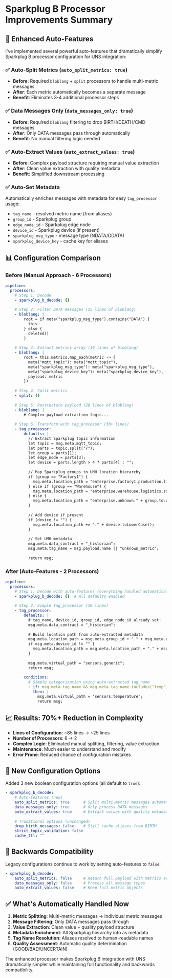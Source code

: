 # Sparkplug B Processor Improvements Summary

## 🚀 Enhanced Auto-Features

I've implemented several powerful auto-features that dramatically simplify Sparkplug B processor configuration for UNS integration:

### ✅ **Auto-Split Metrics** (`auto_split_metrics: true`)
- **Before**: Required `bloblang` + `split` processors to handle multi-metric messages
- **After**: Each metric automatically becomes a separate message
- **Benefit**: Eliminates 3-4 additional processor steps

### ✅ **Data Messages Only** (`data_messages_only: true`)  
- **Before**: Required `bloblang` filtering to drop BIRTH/DEATH/CMD messages
- **After**: Only DATA messages pass through automatically
- **Benefit**: No manual filtering logic needed

### ✅ **Auto-Extract Values** (`auto_extract_values: true`)
- **Before**: Complex payload structure requiring manual value extraction
- **After**: Clean value extraction with quality metadata
- **Benefit**: Simplified downstream processing

### ✅ **Auto-Set Metadata**
Automatically enriches messages with metadata for easy `tag_processor` usage:
- `tag_name` - resolved metric name (from aliases)
- `group_id` - Sparkplug group 
- `edge_node_id` - Sparkplug edge node
- `device_id` - Sparkplug device (if present)
- `sparkplug_msg_type` - message type (NDATA/DDATA)
- `sparkplug_device_key` - cache key for aliases

## 📊 Configuration Comparison

### Before (Manual Approach - 6 Processors)
```yaml
pipeline:
  processors:
    # Step 1: Decode
    - sparkplug_b_decode: {}
    
    # Step 2: Filter DATA messages (15 lines of bloblang)
    - bloblang: |
        root = if meta("sparkplug_msg_type").contains("DATA") {
          this
        } else {
          deleted()
        }
    
    # Step 3: Extract metrics array (10 lines of bloblang)
    - bloblang: |
        root = this.metrics.map_each(metric -> {
          meta("mqtt_topic"): meta("mqtt_topic"),
          meta("sparkplug_msg_type"): meta("sparkplug_msg_type"),
          meta("sparkplug_device_key"): meta("sparkplug_device_key"),
          payload: metric
        })
    
    # Step 4: Split metrics
    - split: {}
    
    # Step 5: Restructure payload (20 lines of bloblang)
    - bloblang: |
        # Complex payload extraction logic...
    
    # Step 6: Transform with tag_processor (30+ lines)
    - tag_processor:
        defaults: |
          // Extract Sparkplug topic information
          let topic = msg.meta.mqtt_topic;
          let parts = topic.split("/");
          let group = parts[1];
          let edge_node = parts[3];
          let device = parts.length > 4 ? parts[4] : "";
          
          // Map Sparkplug groups to UMH location hierarchy
          if (group == "Factory1") {
            msg.meta.location_path = "enterprise.factory1.production.line1." + edge_node.toLowerCase();
          } else if (group == "Warehouse") {
            msg.meta.location_path = "enterprise.warehouse.logistics.zone1." + edge_node.toLowerCase();
          } else {
            msg.meta.location_path = "enterprise.unknown." + group.toLowerCase() + ".area1." + edge_node.toLowerCase();
          }
          
          // Add device if present
          if (device != "") {
            msg.meta.location_path += "." + device.toLowerCase();
          }
          
          // Set UMH metadata
          msg.meta.data_contract = "_historian";
          msg.meta.tag_name = msg.payload.name || "unknown_metric";
          
          return msg;
```

### After (Auto-Features - 2 Processors)
```yaml
pipeline:
  processors:
    # Step 1: Decode with auto-features (everything handled automatically)
    - sparkplug_b_decode: {}  # All defaults enabled
    
    # Step 2: Simple tag_processor (10 lines)
    - tag_processor:
        defaults: |
          # tag_name, device_id, group_id, edge_node_id already set!
          msg.meta.data_contract = "_historian";
          
          # Build location path from auto-extracted metadata
          msg.meta.location_path = msg.meta.group_id + "." + msg.meta.edge_node_id;
          if msg.meta.device_id != "" {
            msg.meta.location_path = msg.meta.location_path + "." + msg.meta.device_id;
          }
          
          msg.meta.virtual_path = "sensors.generic";
          return msg;
        
        conditions:
          # Simple categorization using auto-extracted tag_name
          - if: msg.meta.tag_name && msg.meta.tag_name.includes("temp")
            then: |
              msg.meta.virtual_path = "sensors.temperature";
              return msg;
```

## 📈 **Results: 70%+ Reduction in Complexity**

- **Lines of Configuration**: ~85 lines → ~25 lines
- **Number of Processors**: 6 → 2  
- **Complex Logic**: Eliminated manual splitting, filtering, value extraction
- **Maintenance**: Much easier to understand and modify
- **Error Prone**: Reduced chance of configuration mistakes

## 🔧 **New Configuration Options**

Added 3 new boolean configuration options (all default to `true`):

```yaml
- sparkplug_b_decode:
    # Auto-features (new)
    auto_split_metrics: true      # Split multi-metric messages automatically
    data_messages_only: true      # Only process DATA messages
    auto_extract_values: true     # Extract values with quality metadata
    
    # Traditional options (unchanged)
    drop_birth_messages: false    # Still cache aliases from BIRTH
    strict_topic_validation: false
    cache_ttl: ""
```

## 🔄 **Backwards Compatibility**

Legacy configurations continue to work by setting auto-features to `false`:

```yaml
- sparkplug_b_decode:
    auto_split_metrics: false     # Return full payload with metrics array
    data_messages_only: false     # Process all message types  
    auto_extract_values: false    # Keep full metric objects
```

## ✅ **What's Automatically Handled Now**

1. **Metric Splitting**: Multi-metric messages → Individual metric messages
2. **Message Filtering**: Only DATA messages pass through
3. **Value Extraction**: Clean value + quality payload structure
4. **Metadata Enrichment**: All Sparkplug hierarchy info as metadata
5. **Tag Name Resolution**: Aliases resolved to human-readable names
6. **Quality Assessment**: Automatic quality determination (GOOD/BAD/UNCERTAIN)

The enhanced processor makes Sparkplug B integration with UNS dramatically simpler while maintaining full functionality and backwards compatibility. 